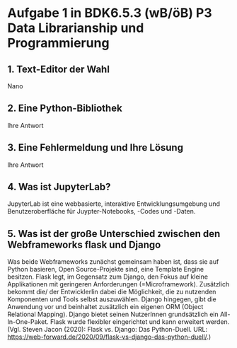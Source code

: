 # Aufgabe 1 in BDK6.5.3 (wB/öB) P3 Data Librarianship und Programmierung
## 1. Text-Editor der Wahl
Nano
## 2. Eine Python-Bibliothek
Ihre Antwort
## 3. Eine Fehlermeldung und Ihre Lösung
Ihre Antwort
## 4. Was ist JupyterLab?
JupyterLab ist eine webbasierte, interaktive Entwicklungsumgebung und Benutzeroberfläche für Juypter-Notebooks, -Codes und -Daten.
## 5. Was ist der große Unterschied zwischen den Webframeworks flask und Django
Was beide Webframeworks zunächst gemeinsam haben ist, dass sie auf Python basieren, Open Source-Projekte sind, eine Template Engine besitzen.
Flask legt, im Gegensatz zum Django, den Fokus auf kleine Applikationen mit geringeren Anforderungen (=Microframework). Zusätzlich bekommt die/ der EntwicklerIin dabei die Möglichkeit, die zu nutzenden Komponenten und Tools selbst auszuwählen. Django hingegen, gibt die Anwendung vor und beinhaltet zusätzlich ein eigenen ORM (Object Relational Mapping). Django bietet seinen NutzerInnen grundsätzlich ein All-In-One-Paket. Flask wurde flexibler eingerichtet und kann erweitert werden.
(Vgl. Steven Jacon (2020): Flask vs. Django: Das Python-Duell. URL: https://web-forward.de/2020/09/flask-vs-django-das-python-duell/.)


